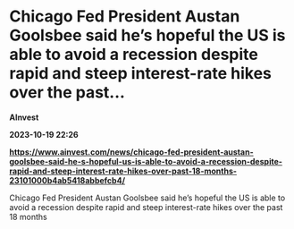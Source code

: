 # Chicago Fed President Austan Goolsbee said he’s hopeful the US is able to avoid a recession despite rapid and steep interest-rate hikes over the past...
**AInvest**

**2023-10-19 22:26**

**https://www.ainvest.com/news/chicago-fed-president-austan-goolsbee-said-he-s-hopeful-us-is-able-to-avoid-a-recession-despite-rapid-and-steep-interest-rate-hikes-over-past-18-months-23101000b4ab5418abbefcb4/**

Chicago Fed President Austan Goolsbee said he’s hopeful the US is able to avoid a recession despite rapid and steep interest-rate hikes over the past 18 months